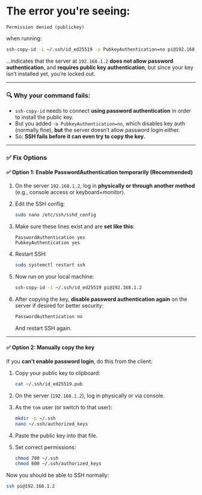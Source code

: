 # The error you're seeing:

```
Permission denied (publickey)
```

when running:

```bash
ssh-copy-id -i ~/.ssh/id_ed25519 -o PubkeyAuthentication=no pi@192.168.1.2
```

...indicates that the server at `192.168.1.2` **does not allow password authentication**, and **requires public key authentication**, but since your key isn’t installed yet, you’re locked out.

---

### 🔍 Why your command fails:

* `ssh-copy-id` needs to connect **using password authentication** in order to install the public key.
* But you added `-o PubkeyAuthentication=no`, which disables key auth (normally fine), **but** the server doesn’t allow password login either.
* So: **SSH fails before it can even try to copy the key.**

---

### ✅ Fix Options

#### ✅ **Option 1: Enable PasswordAuthentication temporarily (Recommended)**

1. On the server `192.168.1.2`, log in **physically or through another method** (e.g., console access or keyboard+monitor).

2. Edit the SSH config:

   ```bash
   sudo nano /etc/ssh/sshd_config
   ```

3. Make sure these lines exist and are **set like this**:

   ```
   PasswordAuthentication yes
   PubkeyAuthentication yes
   ```

4. Restart SSH:

   ```bash
   sudo systemctl restart ssh
   ```

5. Now run on your local machine:

   ```bash
   ssh-copy-id -i ~/.ssh/id_ed25519 pi@192.168.1.2
   ```

6. After copying the key, **disable password authentication again** on the server if desired for better security:

   ```bash
   PasswordAuthentication no
   ```

   And restart SSH again.

---

#### ✅ **Option 2: Manually copy the key**

If you **can’t enable password login**, do this from the client:

1. Copy your public key to clipboard:

   ```bash
   cat ~/.ssh/id_ed25519.pub
   ```
2. On the server (`192.168.1.2`), log in physically or via console.
3. As the `tom` user (or switch to that user):

   ```bash
   mkdir -p ~/.ssh
   nano ~/.ssh/authorized_keys
   ```
4. Paste the public key into that file.
5. Set correct permissions:

   ```bash
   chmod 700 ~/.ssh
   chmod 600 ~/.ssh/authorized_keys
   ```

Now you should be able to SSH normally:

```bash
ssh pi@192.168.1.2
```


